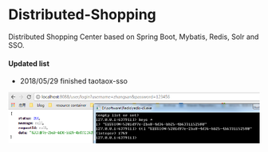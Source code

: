# Distributed-Shopping
Distributed Shopping Center based on Spring Boot, Mybatis, Redis, Solr and SSO.

#### Updated list

- 2018/05/29 finished taotaox-sso

![](https://github.com/Zychaowill/ImgStore/blob/master/Spring%20Boot/images/2018-05-29_182027.bmp)